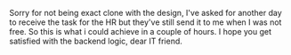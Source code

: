 Sorry for not being exact clone with the design, I've asked for another day to receive the task for the HR but they've still send it to me when I was not free. 
So this is what i could achieve in a couple of hours. I hope you get satisfied with the backend logic, dear IT friend.
